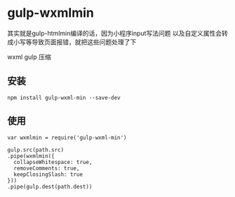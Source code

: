 # gulp-wxmlmin
其实就是gulp-htmlmin编译的话，因为小程序input写法问题 以及自定义属性会转成小写等导致页面报错，就把这些问题处理了下

wxml  gulp 压缩
## 安装
```
npm install gulp-wxml-min --save-dev
```
## 使用
```
var wxmlmin = require('gulp-wxml-min')

gulp.src(path.src)
.pipe(wxmlmin({
  collapseWhitespace: true,
  removeComments: true,
  keepClosingSlash: true
}))
.pipe(gulp.dest(path.dest))
```
